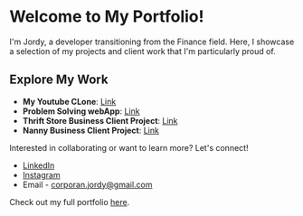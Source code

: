 # Welcome to My Portfolio!

I'm Jordy, a developer transitioning from the Finance field. Here, I showcase a selection of my projects and client work that I'm particularly proud of.

## Explore My Work

- **My Youtube CLone**: [Link](https://mygluetube.onrender.com/)
- **Problem Solving webApp**: [Link](https://jmax.onrender.com/)
- **Thrift Store Business Client Project**: [Link](https://elizabeththriftshop.com/)
- **Nanny Business Client Project**: [Link](https://jadafrontend.vercel.app/)

Interested in collaborating or want to learn more? Let's connect!

- [LinkedIn](https://www.linkedin.com/in/jcorporan/)
- [Instagram](https://www.instagram.com/jordydoesdev/)
- Email - corporan.jordy@gmail.com

Check out my full portfolio [here](https://jordydoesdev.co/).

